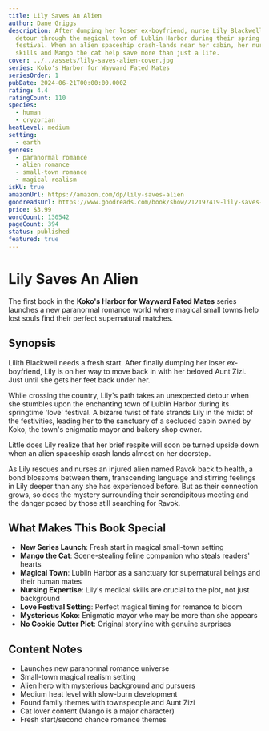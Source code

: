 ```yaml
---
title: Lily Saves An Alien
author: Dane Griggs
description: After dumping her loser ex-boyfriend, nurse Lily Blackwell takes a
  detour through the magical town of Lublin Harbor during their spring love
  festival. When an alien spaceship crash-lands near her cabin, her nursing
  skills and Mango the cat help save more than just a life.
cover: ../../assets/lily-saves-alien-cover.jpg
series: Koko's Harbor for Wayward Fated Mates
seriesOrder: 1
pubDate: 2024-06-21T00:00:00.000Z
rating: 4.4
ratingCount: 110
species:
  - human
  - cryzorian
heatLevel: medium
setting:
  - earth
genres:
  - paranormal romance
  - alien romance
  - small-town romance
  - magical realism
isKU: true
amazonUrl: https://amazon.com/dp/lily-saves-alien
goodreadsUrl: https://www.goodreads.com/book/show/212197419-lily-saves-an-alien
price: $3.99
wordCount: 130542
pageCount: 394
status: published
featured: true
---
```


# Lily Saves An Alien

The first book in the **Koko's Harbor for Wayward Fated Mates** series launches a new paranormal romance world where magical small towns help lost souls find their perfect supernatural matches.

## Synopsis

Lilith Blackwell needs a fresh start. After finally dumping her loser ex-boyfriend, Lily is on her way to move back in with her beloved Aunt Zizi. Just until she gets her feet back under her.

While crossing the country, Lily's path takes an unexpected detour when she stumbles upon the enchanting town of Lublin Harbor during its springtime 'love' festival. A bizarre twist of fate strands Lily in the midst of the festivities, leading her to the sanctuary of a secluded cabin owned by Koko, the town's enigmatic mayor and bakery shop owner.

Little does Lily realize that her brief respite will soon be turned upside down when an alien spaceship crash lands almost on her doorstep.

As Lily rescues and nurses an injured alien named Ravok back to health, a bond blossoms between them, transcending language and stirring feelings in Lily deeper than any she has experienced before. But as their connection grows, so does the mystery surrounding their serendipitous meeting and the danger posed by those still searching for Ravok.

## What Makes This Book Special

- **New Series Launch**: Fresh start in magical small-town setting
- **Mango the Cat**: Scene-stealing feline companion who steals readers' hearts
- **Magical Town**: Lublin Harbor as a sanctuary for supernatural beings and their human mates
- **Nursing Expertise**: Lily's medical skills are crucial to the plot, not just background
- **Love Festival Setting**: Perfect magical timing for romance to bloom
- **Mysterious Koko**: Enigmatic mayor who may be more than she appears
- **No Cookie Cutter Plot**: Original storyline with genuine surprises

## Content Notes

- Launches new paranormal romance universe
- Small-town magical realism setting
- Alien hero with mysterious background and pursuers
- Medium heat level with slow-burn development
- Found family themes with townspeople and Aunt Zizi
- Cat lover content (Mango is a major character)
- Fresh start/second chance romance themes
